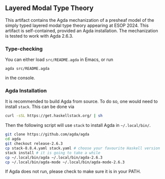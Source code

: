## Layered Modal Type Theory

This artifact contains the Agda mechanization of a presheaf model of the simply typed
layered modal type theory appearing at ESOP 2024. This artifact is self-contained, 
provided an Agda installation. The mechanization is tested to work with Agda 2.6.3.

### Type-checking

You can either load `src/README.agda` in Emacs, or run

```
agda src/README.agda
```

in the console.

### Agda Installation

It is recommended to build Agda from source. To do so, one would need to install
`stack`. This can be done via

``` bash
curl -sSL https://get.haskellstack.org/ | sh
```

Then the following script will use `stack` to install Agda in `~/.local/bin/`.

``` bash
git clone https://github.com/agda/agda
cd agda
git checkout release-2.6.3
cp stack-8.8.4.yaml stack.yaml # choose your favourite Haskell version
stack install # it is going to take a while
cp ~/.local/bin/agda ~/.local/bin/agda-2.6.3
cp ~/.local/bin/agda-mode ~/.local/bin/agda-mode-2.6.3
```

If Agda does not run, please check to make sure it is in your PATH.
